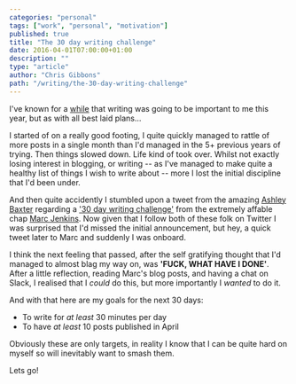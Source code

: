 ```yaml
---
categories: "personal"
tags: ["work", "personal", "motivation"]
published: true
title: "The 30 day writing challenge"
date: 2016-04-01T07:00:00+01:00
description: ""
type: "article"
author: "Chris Gibbons"
path: "/writing/the-30-day-writing-challenge"
---
```


I've known for a [while](/writing/motivation) that writing was going to be important to me this year, but as with all best laid plans...

I started of on a really good footing, I quite quickly managed to rattle of more posts in a single month than I'd managed in the 5+ previous years of trying. Then things slowed down. Life kind of took over. Whilst not exactly losing interest in blogging, or writing -- as I've managed to make quite a healthy list of things I wish to write about -- more I lost the initial discipline that I'd been under.

And then quite accidently I stumbled upon a tweet from the amazing [Ashley Baxter](https://twitter.com/iamashley/status/715103047068827648) regarding a ['30 day writing challenge'](https://marcjenkins.co.uk/the-30-day-writing-challenge/) from the extremely affable chap [Marc Jenkins](https://twitter.com/marcjenkins). Now given that I follow both of these folk on Twitter I was surprised that I'd missed the initial announcement, but hey, a quick tweet later to Marc and suddenly I was onboard.

I think the next feeling that passed, after the self gratifying thought that I'd managed to almost blag my way on, was **'FUCK, WHAT HAVE I DONE'**. After a little reflection, reading Marc's blog posts, and having a chat on Slack, I realised that I _could_ do this, but more importantly I _wanted_ to do it.

And with that here are my goals for the next 30 days:

* To write for _at least_ 30 minutes per day
* To have _at least_ 10 posts published in April

Obviously these are only targets, in reality I know that I can be quite hard on myself so will inevitably want to smash them.

Lets go!

